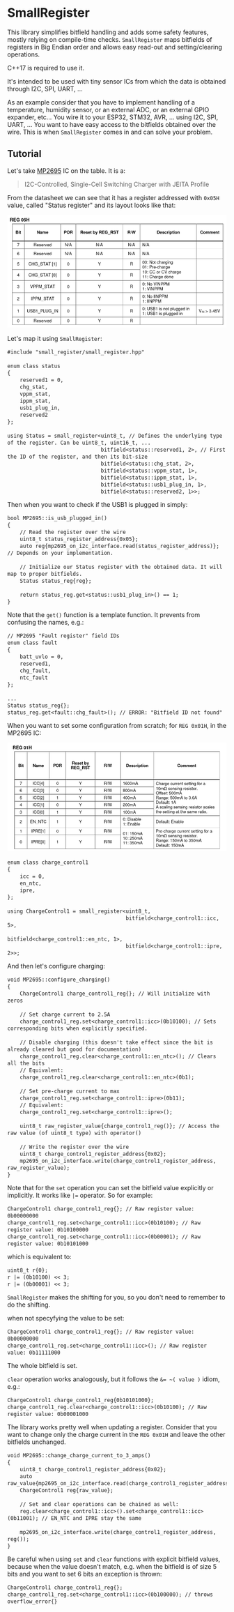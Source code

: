# SmallRegister

This library simplifies bitfield handling and adds some safety features, mostly relying on compile-time checks.
`SmallRegister` maps bitfields of registers in Big Endian order and allows easy read-out and setting/clearing 
operations.

C++17 is required to use it.

It's intended to be used with tiny sensor ICs from which the data is obtained through I2C, SPI, UART, ...

As an example consider that you have to implement handling of a temperature, humidity sensor, or an external ADC, or 
an external GPIO expander, etc... You wire it to your ESP32, STM32, AVR, ... using I2C, SPI, UART, ...
You want to have easy access to the bitfields obtained over the wire. This is when `SmallRegister` comes in and can
solve your problem.

## Tutorial

Let's take [MP2695](https://www.monolithicpower.com/en/mp2695.html) IC on the table. It is a:

> I2C-Controlled, Single-Cell Switching Charger with JEITA Profile

From the datasheet we can see that it has a register addressed with `0x05H` value, called "Status register"
and its layout looks like that:

![MP2695 Status register](docs/mp2695_status_register.png)

Let's map it using `SmallRegister`:

```
#include "small_register/small_register.hpp"

enum class status
{
    reserved1 = 0,
    chg_stat,
    vppm_stat,
    ippm_stat,
    usb1_plug_in,
    reserved2
};

using Status = small_register<uint8_t, // Defines the underlying type of the register. Can be uint8_t, uint16_t, ...
                              bitfield<status::reserved1, 2>, // First the ID of the register, and then its bit-size
                              bitfield<status::chg_stat, 2>,
                              bitfield<status::vppm_stat, 1>,
                              bitfield<status::ippm_stat, 1>,
                              bitfield<status::usb1_plug_in, 1>,
                              bitfield<status::reserved2, 1>>;
```

Then when you want to check if the USB1 is plugged in simply:

```
bool MP2695::is_usb_plugged_in()
{
    // Read the register over the wire
    uint8_t status_register_address{0x05};
    auto reg{mp2695_on_i2c_interface.read(status_register_address)}; // Depends on your implementation.

    // Initialize our Status register with the obtained data. It will map to proper bitfields.
    Status status_reg{reg}; 
    
    return status_reg.get<status::usb1_plug_in>() == 1;
}
```

Note that the `get()` function is a template function. It prevents from confusing the names, e.g.:

```
// MP2695 "Fault register" field IDs
enum class fault
{
    batt_uvlo = 0,
    reserved1,
    chg_fault,
    ntc_fault
};

...
Status status_reg{};
status_reg.get<fault::chg_fault>(); // ERROR: "Bitfield ID not found"
``` 

When you want to set some configuration from scratch; for `REG 0x01H`, in the MP2695 IC:

![mp2695 Charge Control 1 register](docs/mp2695_charge_control_1_register.png)

```
enum class charge_control1
{
    icc = 0,
    en_ntc,
    ipre,
};

using ChargeControl1 = small_register<uint8_t,
                                      bitfield<charge_control1::icc, 5>,
                                      bitfield<charge_control1::en_ntc, 1>,
                                      bitfield<charge_control1::ipre, 2>>;
```

And then let's configure charging:

```
void MP2695::configure_charging()
{
    ChargeControl1 charge_control1_reg{}; // Will initialize with zeros

    // Set charge current to 2.5A
    charge_control1_reg.set<charge_control1::icc>(0b10100); // Sets corresponding bits when explicitly specified.
    
    // Disable charging (this doesn't take effect since the bit is already cleared but good for documentation)
    charge_control1_reg.clear<charge_control1::en_ntc>(); // Clears all the bits
    // Equivalent:
    charge_control1_reg.clear<charge_control1::en_ntc>(0b1);

    // Set pre-charge current to max
    charge_control1_reg.set<charge_control1::ipre>(0b11);
    // Equivalent:
    charge_control1_reg.set<charge_control1::ipre>();

    uint8_t raw_register_value{charge_control1_reg()}; // Access the raw value (of uint8_t type) with operator()

    // Write the register over the wire
    uint8_t charge_control1_register_address{0x02};
    mp2695_on_i2c_interface.write(charge_control1_register_address, raw_register_value); 
}
```

Note that for the `set` operation you can set the bitfield value explicitly or implicitly. It works like `|=` operator.
So for example:

```
ChargeControl1 charge_control1_reg{}; // Raw register value: 0b00000000
charge_control1_reg.set<charge_control1::icc>(0b10100); // Raw register value: 0b10100000
charge_control1_reg.set<charge_control1::icc>(0b00001); // Raw register value: 0b10101000
```

which is equivalent to:

```
uint8_t r{0};
r |= (0b10100) << 3;
r |= (0b00001) << 3;
```

`SmallRegister` makes the shifting for you, so you don't need to remember to do the shifting. 

when not specyfying the value to be set:

```
ChargeControl1 charge_control1_reg{}; // Raw register value: 0b00000000
charge_control1_reg.set<charge_control1::icc>(); // Raw register value: 0b11111000
```

The whole bitfield is set.

`clear` operation works analogously, but it follows the `&= ~( value )` idiom, e.g.:

```
ChargeControl1 charge_control1_reg{0b10101000};
charge_control1_reg.clear<charge_control1::icc>(0b10100); // Raw register value: 0b00001000
```

The library works pretty well when updating a register. Consider that you want to change only the charge current
in the `REG 0x01H` and leave the other bitfields unchanged.

```
void MP2695::change_charge_current_to_3_amps()
{
    uint8_t charge_control1_register_address{0x02};
    auto raw_value{mp2695_on_i2c_interface.read(charge_control1_register_address)}; 
    ChargeControl1 reg{raw_value};

    // Set and clear operations can be chained as well:
    reg.clear<charge_control1::icc>().set<charge_control1::icc>(0b11001); // EN_NTC and IPRE stay the same

    mp2695_on_i2c_interface.write(charge_control1_register_address, reg()); 
}
```

Be careful when using `set` and `clear` functions with explicit bitfield values, because when the value doesn't match, 
e.g. when the bitfield is of size 5 bits and you want to set 6 bits an exception is thrown:

```
ChargeControl1 charge_control1_reg{};
charge_control1_reg.set<charge_control1::icc>(0b100000); // throws overflow_error{}
```
